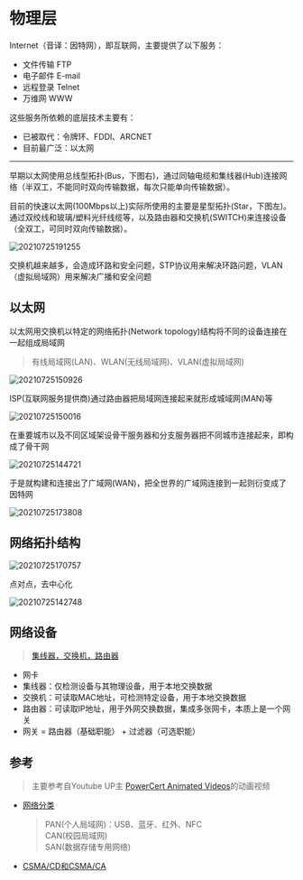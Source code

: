 # 物理层

Internet（音译：因特网），即互联网，主要提供了以下服务：

- 文件传输 FTP
- 电子邮件 E-mail
- 远程登录 Telnet
- 万维网 WWW

这些服务所依赖的底层技术主要有：

- 已被取代：令牌环、FDDI、ARCNET
- 目前最广泛：以太网

---

早期以太网使用总线型拓扑(Bus，下图右)，通过同轴电缆和集线器(Hub)连接网络（半双工，不能同时双向传输数据，每次只能单向传输数据）。

目前的快速以太网(100Mbps以上)实际所使用的主要是星型拓扑(Star，下图左)。通过双绞线和玻璃/塑料光纤线缆等，以及路由器和交换机(SWITCH)来连接设备（全双工，可同时双向传输数据）。

![20210725191255](http://image.zuoright.com/20210725191255.png)

交换机越来越多，会造成环路和安全问题，STP协议用来解决环路问题，VLAN（虚拟局域网）用来解决广播和安全问题

## 以太网

以太网用交换机以特定的网络拓扑(Network topology)结构将不同的设备连接在一起组成局域网

> 有线局域网(LAN)、WLAN(无线局域网)、VLAN(虚拟局域网)

![20210725150926](http://image.zuoright.com/20210725150926.png)

ISP(互联网服务提供商)通过路由器把局域网连接起来就形成城域网(MAN)等

![20210725150016](http://image.zuoright.com/20210725150016.png)

在重要城市以及不同区域架设骨干服务器和分支服务器把不同城市连接起来，即构成了骨干网

![20210725144721](http://image.zuoright.com/20210725144721.png)

于是就构建和连接出了广域网(WAN)，把全世界的广域网连接到一起则衍变成了因特网

![20210725173808](http://image.zuoright.com/20210725173808.png)

## 网络拓扑结构

![20210725170757](http://image.zuoright.com/20210725170757.png)

点对点，去中心化

![20210725142748](http://image.zuoright.com/20210725142748.png)

## 网络设备

> [集线器，交换机，路由器](https://www.bilibili.com/video/BV1yt411d7Rd)

- 网卡
- 集线器：仅检测设备与其物理设备，用于本地交换数据  
- 交换机：可读取MAC地址，可检测特定设备，用于本地交换数据  
- 路由器：可读取IP地址，用于外网交换数据，集成多张网卡，本质上是一个网关
- 网关 = 路由器（基础职能） + 过滤器（可选职能）

## 参考

> 主要参考自Youtube UP主 [PowerCert Animated Videos](https://www.youtube.com/c/PowerCertAnimatedVideos/featured)的动画视频

- [网络分类](https://www.bilibili.com/video/BV1Lb411C7Hf)
  > PAN(个人局域网)：USB、蓝牙、红外、NFC  
  > CAN(校园局域网)  
  > SAN(数据存储专用网络)
- [CSMA/CD和CSMA/CA](https://www.bilibili.com/video/BV1gb411C7HX)
